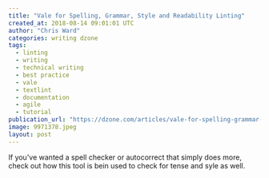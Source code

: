 ```yaml
---
title: "Vale for Spelling, Grammar, Style and Readability Linting"
created_at: 2018-08-14 09:01:01 UTC
author: "Chris Ward"
categories: writing dzone
tags:
  - linting
  - writing
  - technical writing
  - best practice
  - vale
  - textlint
  - documentation
  - agile
  - tutorial
publication_url: "https://dzone.com/articles/vale-for-spelling-grammar-style-and-readability-li"
image: 9971378.jpeg
layout: post
---
```

If you've wanted a spell checker or autocorrect that simply does more, check out how this tool is bein used to check for tense and syle as well.

